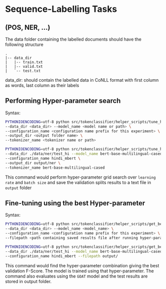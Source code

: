 # Sequence-Labelling Tasks
## (POS, NER, ...)

The data folder containing the labelled documents should have the  following structure

```
.
|-- data_dir
|   |-- train.txt
|   |-- valid.txt
|   `-- test.txt
```

data\_dir: should contain the labelled data in CoNLL format with first column as words, last column as their labels

## Performing Hyper-parameter search
Syntax:

```bash
PYTHONIOENCODING=utf-8 python src/tokenclassifier/helper_scripts/tune_hyper_parameter.py \ 
--data_dir <data_dir> --model_name <model name or path> \ 
--configuration_name <configuration name prefix for this experiment> \
--output_dir <output folder name> \
--tokenizer_name <tokenizer name or path>
```

```bash
PYTHONIOENCODING=utf-8 python src/tokenclassifier/helper_scripts/tune_hyper_parameter.py \ 
--data_dir ./data/ner/test_hi --model_name bert-base-multilingual-cased \ 
--configuration_name hindi_mbert \
--output_dir output/ner \
--tokenizer_name bert-base-multilingual-cased
```

This command would perform hyper-parameter grid search over `learning rate` and `batch size` and save the validation splits results to a text file in `output` folder

## Fine-tuning using the best Hyper-parameter 
Syntax:

```bash
PYTHONIOENCODING=utf-8 python src/tokenclassifier/helper_scripts/get_best_hyper_parameter_and_train.py \ 
--data_dir <data_dir> --model_name <model_name> \ 
--configuration_name <configuration name prefix for this experiment> \ 
--filepath <path containing saved results file after running hyper-parameter search>
```

```bash
PYTHONIOENCODING=utf-8 python src/tokenclassifier/helper_scripts/get_best_hyper_parameter_and_train.py \ 
--data_dir ./data/ner/test_hi --model_name bert-base-multilingual-cased \ 
--configuration_name hindi_mbert --filepath output/
```

This command would find the hyper-parameter combination giving the best validation F-Score. The model is trained using that hyper-parameter. The command also evaluates using the `GOAT` model and the test results are stored in output folder.

